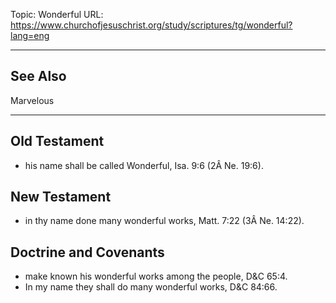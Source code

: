 Topic: Wonderful
URL: https://www.churchofjesuschrist.org/study/scriptures/tg/wonderful?lang=eng

---

## See Also

Marvelous

---

## Old Testament

- his name shall be called Wonderful, Isa. 9:6 (2Â Ne. 19:6).

## New Testament

- in thy name done many wonderful works, Matt. 7:22 (3Â Ne. 14:22).

## Doctrine and Covenants

- make known his wonderful works among the people, D&C 65:4.
- In my name they shall do many wonderful works, D&C 84:66.

